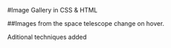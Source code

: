 #Image Gallery in CSS & HTML

##Images from the space telescope change on hover.

Aditional techniques added

